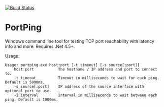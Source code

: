 [![Build Status](https://changb0wen.visualstudio.com/PortPing/_apis/build/status/changbowen.PortPing?branchName=master)](https://changb0wen.visualstudio.com/PortPing/_build/latest?definitionId=5&branchName=master)

# PortPing

Windows command line tool for testing TCP port reachability with latency info and more. Requires .Net 4.5+.

Usage:
```
Usage: portping.exe host:port [-t timeout] [-s source[:port]]
    host:port           The hostname / IP address and port to connect to.
    -t timeout          Timeout in milliseconds to wait for each ping. Default is 5000ms.
    -s source[:port]    IP address of the source interface with optional port to use.
    -i interval         Interval in milliseconds to wait between each ping. Default is 1000ms.
```
